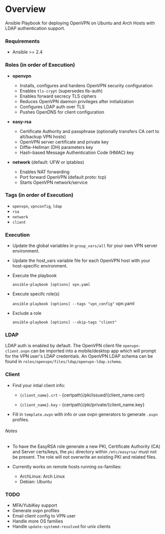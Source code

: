 # Overview
Ansible Playbook for deploying OpenVPN on Ubuntu and Arch Hosts with LDAP authentication support.

### Requirements
- Ansible >= 2.4

### Roles (in order of Execution)
- **openvpn**
  - Installs, configures and hardens OpenVPN security configuration
  - Enables `tls-crypt` (supersedes tls-auth)
  - Enables forward secrecy TLS ciphers
  - Reduces OpenVPN daemon privileges after initialization
  - Configures LDAP auth over TLS
  - Pushes OpenDNS for client configuration

- **easy-rsa**
  - Certificate Authority and passphrase (optionally transfers CA cert to alt/backup VPN hosts)
  - OpenVPN server certificate and private key
  - Diffie-Hellman (DH) parameters key
  - Hash-based Message Authentication Code (HMAC) key

- **network** (default: UFW or iptables)
  - Enables NAT forwarding
  - Port forward OpenVPN (default proto: tcp)
  - Starts OpenVPN network/service

### Tags (in order of Execution)
  - `openvpn`, `vpnconfig`, `ldap`
  - `rsa`
  - `network`
  - `client`

### Execution
- Update the global variables in `group_vars/all` for your own VPN server environment.
- Update the host_vars variable file for each OpenVPN host with your host-specific environment.
- Execute the playbook

  `ansible-playbook [options] vpn.yaml`

- Execute specifc role(s)
  
  `ansible-playbook [options] --tags "vpn_config"` vpn.yaml

- Exclude a role

  `ansible-playbook [options] --skip-tags "client"`

### LDAP
LDAP auth is enabled by default. The OpenVPN client file `openvpn-client.ovpn` can be imported into a mobile/desktop app which will prompt for the VPN user's LDAP credentials. An OpenVPN LDAP schema can be found in `roles/openvpn/files/ldap/openvpn-ldap.schema`.

### Client
- Find your intial client info:

  - `{client_name}.crt` - {certpath}/pki/issued/{client_name.cert}

  - `{client_name}.key` - {certpath}/pki/private/{client_name.key}

- Fill in `template.ovpn` with info or use ovpn generators to generate `.ovpn` profiles.

###### Notes
- To have the EasyRSA role generate a new PKI, Certificate Authority (CA) and Server certs/keys, the `pki` directory within `/etc/easyrsa/` must not be present. The role will not overwrite an existing PKI and related files.

- Currently works on remote hosts running os-families:
  - ArchLinux: Arch Linux
  - Debian: Ubuntu

### TODO
- MFA/YubiKey support
- Generate ovpn profiles
- Email client config to VPN user
- Handle more OS families
- Handle `update-systemd-resolved` for unix clients
